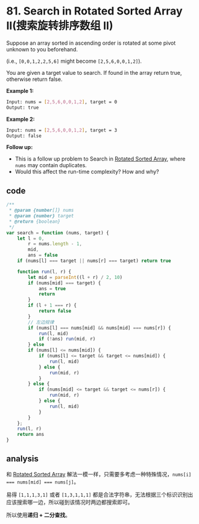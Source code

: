 # 81. Search in Rotated Sorted Array II(搜索旋转排序数组 II)

Suppose an array sorted in ascending order is rotated at some pivot unknown to you beforehand.

(i.e., `[0,0,1,2,2,5,6]` might become `[2,5,6,0,0,1,2]`).

You are given a target value to search. If found in the array return true, otherwise return false.

**Example 1:**

```bash
Input: nums = [2,5,6,0,0,1,2], target = 0
Output: true
```

**Example 2:**

```bash
Input: nums = [2,5,6,0,0,1,2], target = 3
Output: false
```

**Follow up:**

- This is a follow up problem to Search in [Rotated Sorted Array](https://leetcode-cn.com/problems/search-in-rotated-sorted-array/description/), where `nums` may contain duplicates.
- Would this affect the run-time complexity? How and why?

## code

```js
/**
 * @param {number[]} nums
 * @param {number} target
 * @return {boolean}
 */
var search = function (nums, target) {
    let l = 0,
        r = nums.length - 1,
        mid,
        ans = false
    if (nums[l] === target || nums[r] === target) return true

    function run(l, r) {
        let mid = parseInt((l + r) / 2, 10)
        if (nums[mid] === target) {
            ans = true
            return
        }
        if (l + 1 === r) {
            return false
        }
        // 左边规律
        if (nums[l] === nums[mid] && nums[mid] === nums[r]) {
            run(l, mid)
            if (!ans) run(mid, r)
        } else
        if (nums[l] <= nums[mid]) {
            if (nums[l] <= target && target <= nums[mid]) {
                run(l, mid)
            } else {
                run(mid, r)
            }
        } else {
            if (nums[mid] <= target && target <= nums[r]) {
                run(mid, r)
            } else {
                run(l, mid)
            }
        }
    };
    run(l, r)
    return ans
}
```

## analysis

和 [Rotated Sorted Array](./33.%20搜索旋转排序数组.md) 解法一模一样，只需要多考虑一种特殊情况，`nums[i] === nums[mid] === nums[j]`。

易得 `[1,1,1,3,1]` 或者 `[1,3,1,1,1]` 都是合法字符串，无法根据三个标识识别出应该搜索哪一边，所以碰到该情况时两边都搜索即可。

所以使用**递归 + 二分查找**。